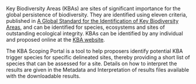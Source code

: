 Key Biodiversity Areas (KBAs) are sites of significant importance for the global
persistence of biodiversity. They are identified using eleven criteria, published
in [A Global Standard for the Identification of Key Biodiversity Areas](https://portals.iucn.org/library/node/46259),
and can be identified for species, ecosystems and sites of outstanding ecological 
integrity. KBAs can be identified by any individual and proposed online at the
[KBA website](https://www.keybiodiversityareas.org/).

The KBA Scoping Portal is a tool to help proposers identify potential KBA trigger
species for specific delineated sites, thereby providing a short list of species
that can be assessed for a site. Details on how to interpret the results are
given in the Metadata and Interpretation of results files available with the
downloadable results.
